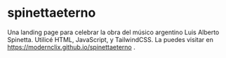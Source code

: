 # spinettaeterno
Una landing page para celebrar la obra del músico argentino Luis Alberto Spinetta.
Utilicé HTML, JavaScript, y TailwindCSS.
La puedes visitar en https://modernclix.github.io/spinettaeterno .
